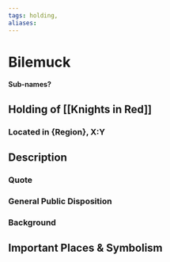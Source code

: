 ```yaml
---
tags: holding,
aliases:
---
```

# Bilemuck
#### Sub-names?
## Holding of [[Knights in Red]]
### Located in {Region}, X:Y
## Description
### Quote

### General Public Disposition

### Background
## Important Places & Symbolism


